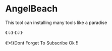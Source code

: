 # AngelBeach
This tool can installing many tools like a paradise

《♧》
《♧》

《!▪!》Dont Forget To Subscribe Ok !!
